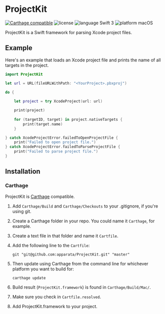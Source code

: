 # ProjectKit

[![Carthage compatible](https://img.shields.io/badge/Carthage-compatible-4BC51D.svg?style=flat)](https://github.com/Carthage/Carthage) ![license](https://img.shields.io/badge/license-MIT-blue.svg) ![language Swift 3](https://img.shields.io/badge/language-Swift%203-orange.svg) ![platform macOS](https://img.shields.io/badge/platform-iOS%20%7C%20macOS-lightgrey.svg)

ProjectKit is a Swift framework for parsing Xcode project files.

## Example

Here's an example that loads an Xcode project file and prints the name of all targets in the project.

```Swift
import ProjectKit

let url = URL(fileURLWithPath: "<YourProject>.pbxproj")

do {
    
    let project = try XcodeProject(url: url)

    print(project)
    
    for (targetID, target) in project.nativeTargets {
        print(target.name)
    }

} catch XcodeProjectError.failedToOpenProjectFile {
    print("Failed to open project file.")
} catch XcodeProjectError.failedToParseProjectFile {
    print("Failed to parse project file.")
}
```

## Installation

### Carthage

ProjectKit is [Carthage](https://github.com/Carthage/Carthage) compatible.

1. Add `Carthage/Build` and `Carthage/Checkouts` to your .gitignore, if you're using git.
2. Create a Carthage folder in your repo. You could name it `Carthage`, for example.
3. Create a text file in that folder and name it `Cartfile`.
4. Add the following line to the `Cartfile`:

    `git "git@github.com:apparata/ProjectKit.git" "master"`

5. Then update using Carthage from the command line for whichever platform you want to build for:

    `carthage update`

6. Build result (`ProjectKit.framework`) is found in `Carthage/Build/Mac/`.
7. Make sure you check in `Cartfile.resolved`.
8. Add ProjectKit.framework to your project.
